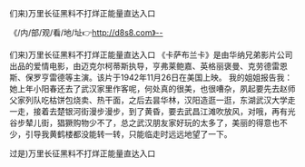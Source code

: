 们来)万里长征黑料不打烊正能量直达入口

《/内/部/观/看/地/址👉http://d8s8.com》--

们来)万里长征黑料不打烊正能量直达入口	《卡萨布兰卡》是由华纳兄弟影片公司出品的爱情电影，由迈克尔柯蒂斯执导，亨弗莱鲍嘉、英格丽褒曼、克劳德雷恩斯、保罗亨雷德等主演。该片于1942年11月26日在美国上映。
我的姐姐报告我：她上年小阳春还去了武汉家里作客呢，何处真的很美，也很嘈杂，夙起要先去赵师父家列队吃枯饼包烧卖、热干面，之后去昙华林，汉阳造逛一逛，东湖武汉大学走一走，接着去楚银河街漫步漫步，到了黄昏，要去武昌江滩吹放风，对哦，再有光谷步辇儿街，猖獗购物少不了，总之武汉朋友家好玩的太多了，美丽的得意也不少，引导我黄鹤楼都没能转一转，只能临走时远远地望了一下。





过是)万里长征黑料不打烊正能量直达入口
